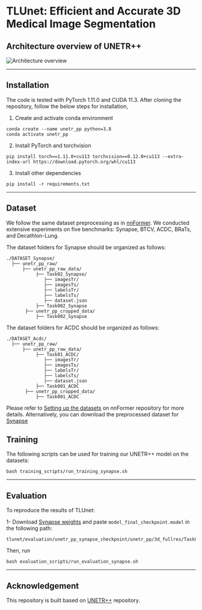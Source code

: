 # TLUnet: Efficient and Accurate 3D Medical Image Segmentation

## Architecture overview of UNETR++
![Architecture overview](https://github.com/QuyLe-Minh/TLUnet/assets/92782164/0412fc09-3052-4d31-b6f2-0bded3e50645)


<hr />


## Installation
The code is tested with PyTorch 1.11.0 and CUDA 11.3. After cloning the repository, follow the below steps for installation,

1. Create and activate conda environment
```shell
conda create --name unetr_pp python=3.8
conda activate unetr_pp
```
2. Install PyTorch and torchvision
```shell
pip install torch==1.11.0+cu113 torchvision==0.12.0+cu113 --extra-index-url https://download.pytorch.org/whl/cu113
```
3. Install other dependencies
```shell
pip install -r requirements.txt
```
<hr />


## Dataset
We follow the same dataset preprocessing as in [nnFormer](https://github.com/282857341/nnFormer). We conducted extensive experiments on five benchmarks: Synapse, BTCV, ACDC, BRaTs, and Decathlon-Lung. 

The dataset folders for Synapse should be organized as follows: 

```
./DATASET_Synapse/
  ├── unetr_pp_raw/
      ├── unetr_pp_raw_data/
           ├── Task02_Synapse/
              ├── imagesTr/
              ├── imagesTs/
              ├── labelsTr/
              ├── labelsTs/
              ├── dataset.json
           ├── Task002_Synapse
       ├── unetr_pp_cropped_data/
           ├── Task002_Synapse
 ```
 
 The dataset folders for ACDC should be organized as follows: 

```
./DATASET_Acdc/
  ├── unetr_pp_raw/
      ├── unetr_pp_raw_data/
           ├── Task01_ACDC/
              ├── imagesTr/
              ├── imagesTs/
              ├── labelsTr/
              ├── labelsTs/
              ├── dataset.json
           ├── Task001_ACDC
       ├── unetr_pp_cropped_data/
           ├── Task001_ACDC
 ```

 
Please refer to [Setting up the datasets](https://github.com/282857341/nnFormer) on nnFormer repository for more details.
Alternatively, you can download the preprocessed dataset for [Synapse](https://mbzuaiac-my.sharepoint.com/:u:/g/personal/abdelrahman_youssief_mbzuai_ac_ae/EbHDhSjkQW5Ak9SMPnGCyb8BOID98wdg3uUvQ0eNvTZ8RA?e=YVhfdg)

## Training
The following scripts can be used for training our UNETR++ model on the datasets:
```shell
bash training_scripts/run_training_synapse.sh
```

<hr />

## Evaluation

To reproduce the results of TLUnet: 

1- Download [Synapse weights](https://drive.google.com/file/d/13JuLMeDQRR_a3c3tr2V2oav6I29fJoBa) and paste ```model_final_checkpoint.model``` in the following path:
```shell
tlunet/evaluation/unetr_pp_synapse_checkpoint/unetr_pp/3d_fullres/Task002_Synapse/unetr_pp_trainer_synapse__unetr_pp_Plansv2.1/fold_0/
```
Then, run 
```shell
bash evaluation_scripts/run_evaluation_synapse.sh
```


<hr />

## Acknowledgement
This repository is built based on [UNETR++](https://github.com/282857341/nnFormer) repository.

